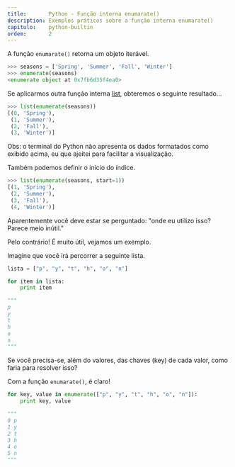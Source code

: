 ```yaml
---
title:       Python - Função interna enumarate()
description: Exemplos práticos sobre a função interna enumarate()
capitulo:    python-builtin
ordem:       2
---
```


A função `enumarate()` retorna um objeto iterável.

```python
>>> seasons = ['Spring', 'Summer', 'Fall', 'Winter']
>>> enumerate(seasons)
<enumerate object at 0x7fb6d35f4ea0>
```

Se aplicarmos outra função interna [list](/python/built-in/list/), obteremos o seguinte resultado...

```python
>>> list(enumerate(seasons))
[(0, 'Spring'), 
 (1, 'Summer'), 
 (2, 'Fall'), 
 (3, 'Winter')]
```

Obs: o terminal do Python não apresenta os dados formatados como exibido acima, eu que ajeitei para facilitar a 
visualização.

Também podemos definir o início do índice.

```python
>>> list(enumerate(seasons, start=1))
[(1, 'Spring'),
 (2, 'Summer'),
 (3, 'Fall'), 
 (4, 'Winter')]
```

Aparentemente você deve estar se perguntado: "onde eu utilizo isso? Parece meio inútil."

Pelo contrário! É muito útil, vejamos um exemplo.

Imagine que você irá percorrer a seguinte lista.

```python
lista = ["p", "y", "t", "h", "o", "n"]

for item in lista:
    print item

"""
p
y
t
h
o
n
"""
```

Se você precisa-se, além do valores, das chaves (key) de cada valor, como faria para resolver isso?

Com a função `enumarate()`, é claro!

```python
for key, value in enumerate(["p", "y", "t", "h", "o", "n"]):
    print key, value

"""
0 p
1 y
2 t
3 h
4 o
5 n
"""
```


